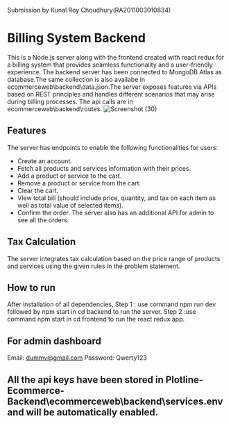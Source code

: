 Submission by Kunal Roy Choudhury(RA2011003010834)
# Billing System Backend
This is a Node.js server along with the frontend created with react redux for a billing system that provides seamless functionality and a user-friendly experience. The backend server has been connected to MongoDB Atlas as database.The same collection is also availabe in ecommerceweb\backend\data.json.The server exposes features via APIs based on REST principles and handles different scenarios that may arise during billing processes. The api calls are in ecommerceweb\backend\routes.
![Screenshot (30)](https://github.com/krockxz/Plotline-Ecommerce-Backend/assets/71250874/eefd675a-0b51-42c1-83de-9c7929bf600b)
## Features
The server has endpoints to enable the following functionalities for users:
- Create an account.
- Fetch all products and services information with their prices.
- Add a product or service to the cart.
- Remove a product or service from the cart.
- Clear the cart.
- View total bill (should include price, quantity, and tax on each item as well as total value of selected items).
- Confirm the order.
The server also has an additional API for admin to see all the orders.
## Tax Calculation
The server integrates tax calculation based on the price range of products and services using the given rules in the problem statement.
## How to run
After installation of all dependencies,
Step 1 : use command npm run dev followed by npm start in cd backend to run the server.
Step 2 :use command npm start in cd frontend to run the react redux app.
## For admin dashboard
Email: dummy@gmail.com
Password: Qwerty123
## All the api keys have been stored in Plotline-Ecommerce-Backend\ecommerceweb\backend\services\.env and will be automatically enabled.
